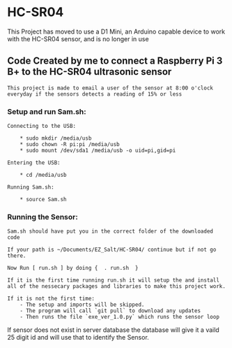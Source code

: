 # HC-SR04

This Project has moved to use a D1 Mini, an Arduino capable device to work with the HC-SR04 sensor, and is no longer in use

## Code Created by me to connect a Raspberry Pi 3 B+ to the HC-SR04 ultrasonic sensor
    This project is made to email a user of the sensor at 8:00 o'clock everyday if the sensors detects a reading of 15% or less    
    
### Setup and run Sam.sh:

    Connecting to the USB:
    
        * sudo mkdir /media/usb
        * sudo chown -R pi:pi /media/usb
        * sudo mount /dev/sda1 /media/usb -o uid=pi,gid=pi
        
    Entering the USB:
    
        * cd /media/usb
    
    Running Sam.sh:
    
        * source Sam.sh
        
### Running the Sensor:

    Sam.sh should have put you in the correct folder of the downloaded code
    
    If your path is ~/Documents/EZ_Salt/HC-SR04/ continue but if not go there.
    
    Now Run [ run.sh ] by doing {  . run.sh  }
    
    If it is the first time running run.sh it will setup the and install all of the nessecary packages and libraries to make this project work.
    
    If it is not the first time:
        - The setup and imports will be skipped. 
        - The program will call `git pull` to download any updates
        - Then runs the file `exe_ver_1.0.py` which runs the sensor loop
        
        
If sensor does not exist in server database the database will give it a vaild 25 digit id and will use that to identify the Sensor.
